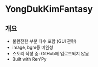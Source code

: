 # YongDukKimFantasy

## 개요

* 불완전한 부분 다수 포함 (GUI 관련)
* image, bgm등 미완성
* 스토리 작성 중: GitHub에 업로드되지 않음
* Built with Ren'Py
